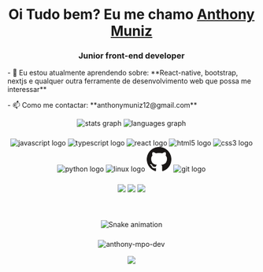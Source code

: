 
  <h1 align="center">
    Oi Tudo bem? Eu me chamo 
    <a href="https://www.linkedin.com/in/edududuribeiro/">Anthony Muniz</a> 
  </h1>
  <h3 align="center">Junior front-end developer</h3>

<p  align="left">
  - 🌱 Eu estou atualmente aprendendo sobre: **React-native, bootstrap, nextjs e qualquer outra ferramente de desenvolvimento web que possa me interessar**
</p>
<p  align="left">
  - 📫 Como me contactar: **anthonymuniz12@gmail.com**
</p>
<div align="center">
  <img src="https://github-readme-stats.vercel.app/api?hide_title=false&hide_rank=false&show_icons=true&include_all_commits=true&count_private=true&disable_animations=false&theme=dracula&locale=en&hide_border=false&username=Anthony-MPO-dev" height="150" alt="stats graph"  />
  <img src="https://github-readme-stats.vercel.app/api/top-langs?locale=en&hide_title=false&layout=compact&card_width=320&langs_count=5&theme=dracula&hide_border=false&username=Anthony-MPO-dev" height="150" alt="languages graph"  />
</div>

###

<div align="center">
  <img src="https://cdn.jsdelivr.net/gh/devicons/devicon/icons/javascript/javascript-original.svg" height="50" width="62" alt="javascript logo"  />
  <img src="https://cdn.jsdelivr.net/gh/devicons/devicon/icons/typescript/typescript-plain.svg" height="50" width="62" alt="typescript logo"  />
  <img src="https://cdn.jsdelivr.net/gh/devicons/devicon/icons/react/react-original.svg" height="50" width="62" alt="react logo"  />
  <img src="https://cdn.jsdelivr.net/gh/devicons/devicon/icons/html5/html5-original.svg" height="50" width="62" alt="html5 logo"  />
  <img src="https://cdn.jsdelivr.net/gh/devicons/devicon/icons/css3/css3-original.svg" height="50" width="62" alt="css3 logo"  />
  <img src="https://cdn.jsdelivr.net/gh/devicons/devicon/icons/python/python-original.svg" height="50" width="62" alt="python logo"  />
  <img src="https://cdn.jsdelivr.net/gh/devicons/devicon/icons/linux/linux-original.svg" height="50" width="62" alt="linux logo"  />
  <img src="/assets/GitHub.png" height="50" width="50" alt="github">
  <img src="https://cdn.jsdelivr.net/gh/devicons/devicon/icons/git/git-original.svg" height="50" width="62" alt="git logo"  />
</div>

###

<div align="center">
  <a href="https://www.instagram.com/anthoonymuniz/" target="_blank"><img src="https://img.shields.io/badge/-Instagram-%23E4405F?style=for-the-badge&logo=instagram&logoColor=white" target="_blank"></a>
  <a href="https://www.linkedin.com/in/anthony-muniz-a0b098219/" target="_blank"><img src="https://img.shields.io/badge/-LinkedIn-%230077B5?style=for-the-badge&logo=linkedin&logoColor=white" target="_blank"></a> 
  <a href="mailto:anthonymuniz12@gmail.com"><img src="https://img.shields.io/badge/-Gmail-%23333?style=for-the-badge&logo=gmail&logoColor=white" target="_blank"></a>
</div>

###

<br clear="both">

<div align="center">

  ![Snake animation](https://github.com/danielbped/danielbped/blob/output/github-contribution-grid-snake.svg)
  
</div>

###



<div align="center">
  <p><img src="https://github-readme-streak-stats.herokuapp.com/?user=anthony-mpo-dev&" alt="anthony-mpo-dev" /></p>
  <img align="center" height="230" src="https://gifimage.net/wp-content/uploads/2017/10/cat-gif-transparent-1.gif"  />
</div>

###
